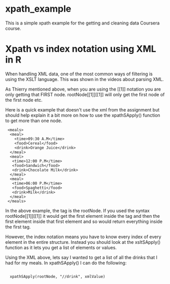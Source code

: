 xpath_example
=============

This is a simple xpath example for the getting and cleaning data Coursera course.

Xpath vs index notation using XML in R
=======================================
When handling XML data, one of the most common ways of filtering is using the XSLT language. This was shown in the videos about parsing XML. 

As Thierry mentioned above, when you are using the [[1]] notation you are only getting that FIRST node. rootNode[[1]][[1]] will only get the first node of the first node etc.

Here is a quick example that doesn't use the xml from the assignment but should help explain it a bit more on how to use the xpathSApply() function to get more than one node.

```
 <meals>
  <meal>
    <time>09:30 A.M</time>
    <food>Cereal</food>
    <drink>Orange Juice</drink>
  </meal>
  <meal>
   <time>12:00 P.M</time>
   <food>Sandwich</food>
   <drink>Chocolate Milk</drink>
  </meal>
  <meal>
   <time>06:00 P.M</time>
   <food>Spaghetti</food>
   <drink>Milk</drink>
  </meal>
 </meals>
```

In the above example, the <meals/> tag is the rootNode.  If you used the syntax rootNode[[1]][[1]]  it would get the first element inside the <meals/> tag and then the first element inside that first element <meal/> and so would return everything inside the first <meal /> tag.

However, the index notation means you have to  know every index of every element in the entire structure. Instead you should look at the xsltSApply() function as it lets you get a list of elements or values. 

Using the XML above, lets say I wanted to get a list of all the drinks that I had for my meals. In xpathSApply() I can do the following:


<code>
  xpathSApply(rootNode, "//drink", xmlValue)
</code>